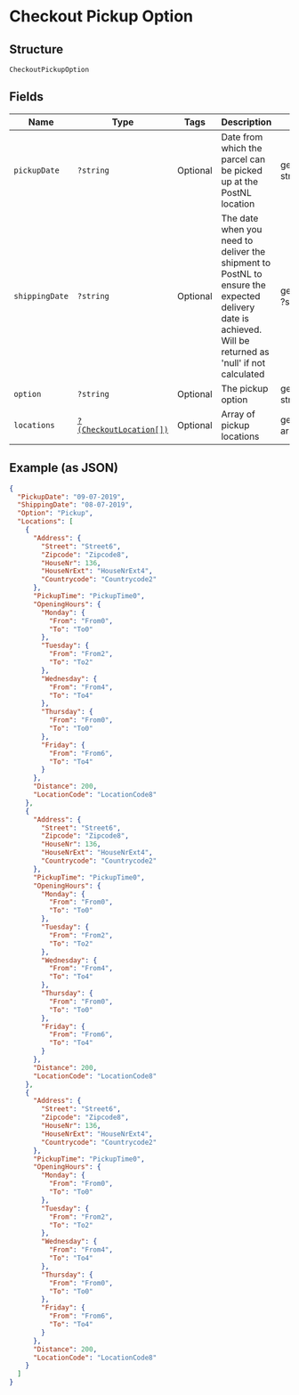 
# Checkout Pickup Option

## Structure

`CheckoutPickupOption`

## Fields

| Name | Type | Tags | Description | Getter | Setter |
|  --- | --- | --- | --- | --- | --- |
| `pickupDate` | `?string` | Optional | Date from which the parcel can be picked up at the PostNL location | getPickupDate(): ?string | setPickupDate(?string pickupDate): void |
| `shippingDate` | `?string` | Optional | The date when you need to deliver the shipment to PostNL to ensure the expected delivery date is achieved. Will be returned as 'null' if not calculated | getShippingDate(): ?string | setShippingDate(?string shippingDate): void |
| `option` | `?string` | Optional | The pickup option | getOption(): ?string | setOption(?string option): void |
| `locations` | [`?(CheckoutLocation[])`](../../doc/models/checkout-location.md) | Optional | Array of pickup locations | getLocations(): ?array | setLocations(?array locations): void |

## Example (as JSON)

```json
{
  "PickupDate": "09-07-2019",
  "ShippingDate": "08-07-2019",
  "Option": "Pickup",
  "Locations": [
    {
      "Address": {
        "Street": "Street6",
        "Zipcode": "Zipcode8",
        "HouseNr": 136,
        "HouseNrExt": "HouseNrExt4",
        "Countrycode": "Countrycode2"
      },
      "PickupTime": "PickupTime0",
      "OpeningHours": {
        "Monday": {
          "From": "From0",
          "To": "To0"
        },
        "Tuesday": {
          "From": "From2",
          "To": "To2"
        },
        "Wednesday": {
          "From": "From4",
          "To": "To4"
        },
        "Thursday": {
          "From": "From0",
          "To": "To0"
        },
        "Friday": {
          "From": "From6",
          "To": "To4"
        }
      },
      "Distance": 200,
      "LocationCode": "LocationCode8"
    },
    {
      "Address": {
        "Street": "Street6",
        "Zipcode": "Zipcode8",
        "HouseNr": 136,
        "HouseNrExt": "HouseNrExt4",
        "Countrycode": "Countrycode2"
      },
      "PickupTime": "PickupTime0",
      "OpeningHours": {
        "Monday": {
          "From": "From0",
          "To": "To0"
        },
        "Tuesday": {
          "From": "From2",
          "To": "To2"
        },
        "Wednesday": {
          "From": "From4",
          "To": "To4"
        },
        "Thursday": {
          "From": "From0",
          "To": "To0"
        },
        "Friday": {
          "From": "From6",
          "To": "To4"
        }
      },
      "Distance": 200,
      "LocationCode": "LocationCode8"
    },
    {
      "Address": {
        "Street": "Street6",
        "Zipcode": "Zipcode8",
        "HouseNr": 136,
        "HouseNrExt": "HouseNrExt4",
        "Countrycode": "Countrycode2"
      },
      "PickupTime": "PickupTime0",
      "OpeningHours": {
        "Monday": {
          "From": "From0",
          "To": "To0"
        },
        "Tuesday": {
          "From": "From2",
          "To": "To2"
        },
        "Wednesday": {
          "From": "From4",
          "To": "To4"
        },
        "Thursday": {
          "From": "From0",
          "To": "To0"
        },
        "Friday": {
          "From": "From6",
          "To": "To4"
        }
      },
      "Distance": 200,
      "LocationCode": "LocationCode8"
    }
  ]
}
```

